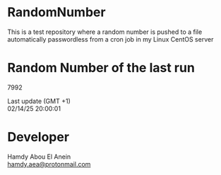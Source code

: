 # RandomNumber    
This is a test repository where a random number is pushed to a file automatically passwordless from a cron job in my Linux CentOS server    
# Random Number of the last run   
7992
      
Last update (GMT +1)    
02/14/25 20:00:01
# Developer    
Hamdy Abou El Anein   
hamdy.aea@protonmail.com
